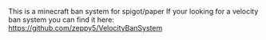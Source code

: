 This is a minecraft ban system for spigot/paper
If your looking for a velocity ban system you can find it here: https://github.com/zeppy5/VelocityBanSystem
